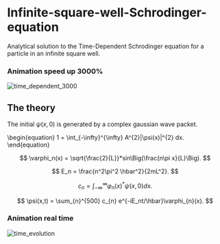 # Infinite-square-well-Schrodinger-equation
Analytical solution to the Time-Dependent Schrodinger equation for a particle in an infinite square well.

### Animation speed up 3000%
![time_dependent_3000](https://github.com/timothypholmes/Infinite-square-well-Schrodinger-equation/blob/master/time_dependent_3000.gif)

## The theory

The initial $\psi(x,0)$ is generated by a complex gaussian wave packet. 

\begin{equation}
1 = \int_{-\infty}^{\infty} A^{2}|\psi(x)|^{2} dx.
\end{equation}

$$
\varphi_n(x) = \sqrt{\frac{2}{L}}*sin\Big(\frac{n\pi x}{L}\Big).
$$

$$
E_n = \frac{n^2\pi^2 \hbar^2}{2mL^2}.
$$

$$
c_n = \int_{-\infty}^{\infty} \varphi_n(x)^{*} \psi(x,0) dx.
$$

$$
\psi(x,t) = \sum_{n}^{500} c_{n} e^{-iE_nt/\hbar}\varphi_{n}(x).
$$

### Animation real time
![time_evolution](https://github.com/timothypholmes/Infinite-square-well-Schrodinger-equation/blob/master/time_evolution.gif)
